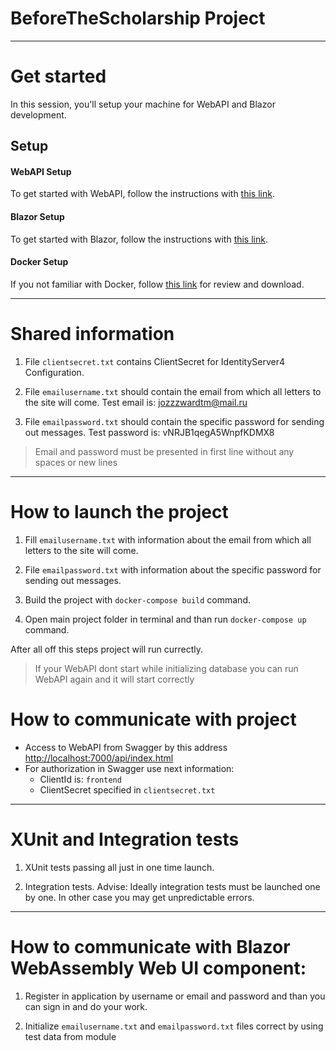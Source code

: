 # BeforeTheScholarship Project
---
# Get started

In this session, you'll setup your machine for WebAPI and Blazor development.

## Setup

#### WebAPI Setup
To get started with WebAPI, follow the instructions with [this link](https://learn.microsoft.com/en-us/aspnet/core/tutorials/first-web-api?view=aspnetcore-7.0&tabs=visual-studio).

#### Blazor Setup
To get started with Blazor, follow the instructions with [this link](https://aka.ms/blazor-getting-started).

#### Docker Setup
If you not familiar with Docker, follow [this link](https://docs.docker.com/get-docker/) for review and download.

---

# Shared information 

1. File ```clientsecret.txt``` contains ClientSecret for IdentityServer4 Configuration.

2. File ```emailusername.txt``` should contain the email from which all letters to the site will come.
Test email is: jozzzwardtm@mail.ru
3. File ```emailpassword.txt``` should contain the specific password for sending out messages.
Test password is: vNRJB1qegA5WnpfKDMX8

> Email and password must be presented in first line without any spaces or new lines

---
# How to launch the project

1. Fill ```emailusername.txt``` with information about the email from which all letters to the site will come.

2. File ```emailpassword.txt``` with information about the specific password for sending out messages.

3. Build the project with ```docker-compose build``` command.

4. Open main project folder in terminal and than run ```docker-compose up``` command.

After all off this steps project will run currectly.

> If your WebAPI dont start while initializing database you can run WebAPI again and it will start correctly

# How to communicate with project

* Access to WebAPI from Swagger by this address [http://localhost:7000/api/index.html](http://localhost:7000/api/index.html)
* For authorization in Swagger use next information:  
    * ClientId is: ```frontend```
    * ClientSecret specified in ```clientsecret.txt```

---

# XUnit and Integration tests

1. XUnit tests passing all just in one time launch.

2. Integration tests. 
    Advise: Ideally integration tests must be launched one by one. In other case you may get unpredictable errors.

---
# How to communicate with Blazor WebAssembly Web UI component:

1. Register in application by username or email and password and than you can sign in and do your work.

2. Initialize ```emailusername.txt``` and ```emailpassword.txt``` files correct by using test data from <Shared information> module 
